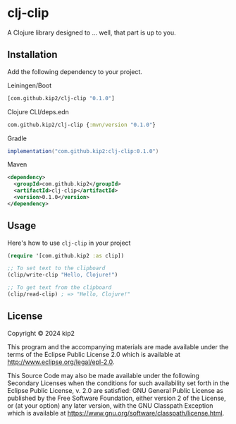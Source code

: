 # clj-clip

A Clojure library designed to ... well, that part is up to you.

## Installation

Add the following dependency to your project.

Leiningen/Boot

```clojure
[com.github.kip2/clj-clip "0.1.0"]
```

Clojure CLI/deps.edn

```clojure
com.github.kip2/clj-clip {:mvn/version "0.1.0"}
```

Gradle

```gradle
implementation("com.github.kip2:clj-clip:0.1.0")
```

Maven

```xml
<dependency>
  <groupId>com.github.kip2</groupId>
  <artifactId>clj-clip</artifactId>
  <version>0.1.0</version>
</dependency>
```

## Usage

Here's how to use `clj-clip` in your project

```clojure
(require '[com.github.kip2 :as clip])

;; To set text to the clipboard
(clip/write-clip "Hello, Clojure!")

;; To get text from the clipboard
(clip/read-clip) ; => "Hello, Clojure!"

```

## License

Copyright © 2024 kip2

This program and the accompanying materials are made available under the
terms of the Eclipse Public License 2.0 which is available at
http://www.eclipse.org/legal/epl-2.0.

This Source Code may also be made available under the following Secondary
Licenses when the conditions for such availability set forth in the Eclipse
Public License, v. 2.0 are satisfied: GNU General Public License as published by
the Free Software Foundation, either version 2 of the License, or (at your
option) any later version, with the GNU Classpath Exception which is available
at https://www.gnu.org/software/classpath/license.html.
